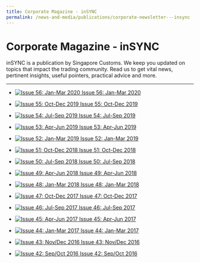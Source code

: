 ```yaml
---
title: Corporate Magazine - inSYNC
permalink: /news-and-media/publications/corporate-newsletter---insync
---
```


# Corporate Magazine - inSYNC

inSYNC is a publication by Singapore Customs. We keep you updated on topics that impact the trading community. Read us to get vital news, pertinent insights, useful pointers, practical advice and more.

----------

-   [![Issue 56: Jan-Mar 2020](https://www.customs.gov.sg/-/media/cus/images/insync/thumbnail/insync-coverthumbnail-issue56.jpg)
Issue 56: Jan-Mar 2020](https://www.customs.gov.sg/-/media/cus/files/insync/issue56/index.html?la=en)
 
-   [![Issue 55: Oct-Dec 2019](https://www.customs.gov.sg/-/media/cus/images/insync/thumbnail/insync_issue55_thumbnail.jpg)
Issue 55: Oct-Dec 2019](https://www.customs.gov.sg/-/media/cus/files/insync/issue55/indexhtml.htm?la=en)
 
-   [![Issue 54: Jul-Sep 2019](https://www.customs.gov.sg/-/media/cus/images/insync/thumbnail/insync-issue-54-thumbnail.jpg)
Issue 54: Jul-Sep 2019](https://www.customs.gov.sg/-/media/cus/files/insync/issue54/index.html?la=en)

-   [![Issue 53: Apr-Jun 2019](https://www.customs.gov.sg/-/media/cus/images/insync/thumbnail/insync-issue-53-thumbnail.gif)
Issue 53: Apr-Jun 2019](https://www.customs.gov.sg/-/media/cus/files/insync/issue53/index.html?la=en)

-   [![Issue 52: Jan-Mar 2019](https://www.customs.gov.sg/-/media/cus/images/insync/thumbnail/insync-issue-52-thumbnail.gif)
Issue 52: Jan-Mar 2019](https://www.customs.gov.sg/-/media/cus/files/insync/issue52/index.html?la=en)

-   [![Issue 51: Oct-Dec 2018](https://www.customs.gov.sg/-/media/cus/images/insync/thumbnail/insync-issue-51-thumbnail.gif)
Issue 51: Oct-Dec 2018](https://www.customs.gov.sg/-/media/cus/files/insync/issue51/index.html?la=en)

-   [![Issue 50: Jul-Sep 2018](https://www.customs.gov.sg/-/media/cus/images/insync/thumbnail/insync-issue-50-thumbnail-for-website.gif)
Issue 50: Jul-Sep 2018](https://www.customs.gov.sg/-/media/cus/files/insync/issue50/index.html?la=en)

-   [![Issue 49: Apr-Jun 2018](https://www.customs.gov.sg/-/media/cus/images/insync/thumbnail/insync_2018_issue49_thumbnail.gif)
Issue 49: Apr-Jun 2018](https://www.customs.gov.sg/-/media/cus/files/insync/issue49/index.html?la=en)

-   [![Issue 48: Jan-Mar 2018](https://www.customs.gov.sg/-/media/cus/images/insync/thumbnail/insync_issue48_thumbnail.gif)
Issue 48: Jan-Mar 2018](https://www.customs.gov.sg/-/media/cus/files/insync/issue48/index.html?la=en)

-   [![Issue 47: Oct-Dec 2017](https://www.customs.gov.sg/-/media/cus/images/insync/thumbnail/insync-issue47.gif)
Issue 47: Oct-Dec 2017](https://www.customs.gov.sg/-/media/cus/files/insync/issue47/index.html?la=en)

-   [![Issue 46: Jul-Sep 2017](https://www.customs.gov.sg/-/media/cus/images/insync/thumbnail/insync-issue-46-thumbnail-final.jpg)
Issue 46: Jul-Sep 2017](https://www.customs.gov.sg/-/media/cus/files/insync/issue46/index.html?la=en)

-   [![Issue 45: Apr-Jun 2017](https://www.customs.gov.sg/-/media/cus/images/insync/thumbnail/insync_issue45_thumbnail.gif)
Issue 45: Apr-Jun 2017](https://www.customs.gov.sg/-/media/cus/files/insync/issue45/index.html?la=en)

-   [![Issue 44: Jan-Mar 2017](https://www.customs.gov.sg/-/media/cus/images/insync/insync_issue44_thumbnail.gif)
Issue 44: Jan-Mar 2017](https://www.customs.gov.sg/-/media/cus/files/insync/issue44/index.html?la=en)

-   [![Issue 43: Nov/Dec 2016](https://www.customs.gov.sg/-/media/cus/images/insync/thumbnail/insync_issue43_thumbnail.gif)
Issue 43: Nov/Dec 2016](https://www.customs.gov.sg/-/media/cus/files/insync/issue43/index.html?la=en)
-   [![Issue 42: Sep/Oct 2016](https://www.customs.gov.sg/-/media/cus/images/insync/thumbnail/insync_issue42_thumbnail.jpg)
Issue 42: Sep/Oct 2016](https://www.customs.gov.sg/-/media/cus/files/insync/issue42/www/index.html?la=en)
